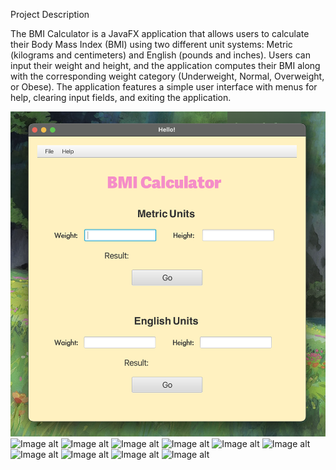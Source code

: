 Project Description

The BMI Calculator is a JavaFX application that allows users to calculate their Body Mass Index (BMI) using two different unit systems: Metric (kilograms and centimeters) and English (pounds and inches). Users can input their weight and height, and the application computes their BMI along with the corresponding weight category (Underweight, Normal, Overweight, or Obese). The application features a simple user interface with menus for help, clearing input fields, and exiting the application.

![Screnshot 1](https://github.com/malika-mk/BMI-Calculator/blob/main/Снимок%20экрана%202024-10-15%20в%2019.34.53.png)
![Image alt](https://github.com/{username}/{repository}/raw/{branch}/{path}/image.png)
![Image alt](https://github.com/{username}/{repository}/raw/{branch}/{path}/image.png)
![Image alt](https://github.com/{username}/{repository}/raw/{branch}/{path}/image.png)
![Image alt](https://github.com/{username}/{repository}/raw/{branch}/{path}/image.png)
![Image alt](https://github.com/{username}/{repository}/raw/{branch}/{path}/image.png)
![Image alt](https://github.com/{username}/{repository}/raw/{branch}/{path}/image.png)
![Image alt](https://github.com/{username}/{repository}/raw/{branch}/{path}/image.png)
![Image alt](https://github.com/{username}/{repository}/raw/{branch}/{path}/image.png)
![Image alt](https://github.com/{username}/{repository}/raw/{branch}/{path}/image.png)
![Image alt](https://github.com/{username}/{repository}/raw/{branch}/{path}/image.png)
